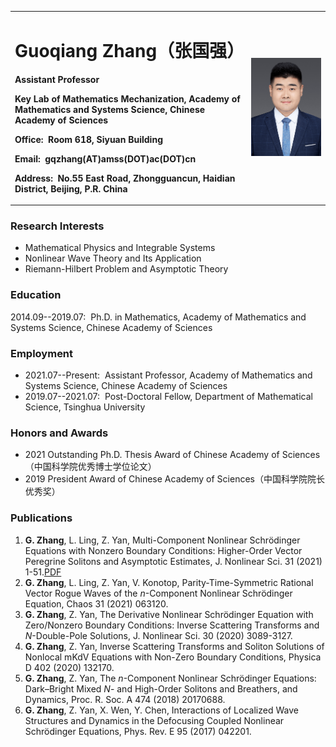 

<table border="0">
  <tr>
    <td width="75%">
      <h1>Guoqiang Zhang（张国强）</h1>
      <p><b>Assistant Professor</b></p>
      <p><b>Key Lab of Mathematics Mechanization, Academy of Mathematics and Systems Science, Chinese Academy of Sciences</b></p>
      <p><b>Office:&nbsp; Room 618, Siyuan Building</b></p>
      <p><b>Email:&nbsp; gqzhang(AT)amss(DOT)ac(DOT)cn</b></p>
      <p><b>Address:&nbsp; No.55 East Road, Zhongguancun, Haidian District, Beijing, P.R. China</b></p>
    </td>
    <td width="25%">
      <img src="/zhengjianzhao.png" width="100%">      
    </td>
  </tr>
</table>


### Research Interests

* Mathematical Physics and Integrable Systems 
* Nonlinear Wave Theory and Its Application
* Riemann-Hilbert Problem and Asymptotic Theory


### Education 

2014.09--2019.07:&nbsp; Ph.D. in Mathematics, Academy of Mathematics and Systems Science, Chinese Academy of Sciences


### Employment

* 2021.07--Present:&nbsp; Assistant Professor, Academy of Mathematics and Systems Science, Chinese Academy of Sciences
* 2019.07--2021.07:&nbsp; Post-Doctoral Fellow, Department of Mathematical Science, Tsinghua University


### Honors and Awards

* 2021 Outstanding Ph.D. Thesis Award of Chinese Academy of Sciences（中国科学院优秀博士学位论文）
* 2019 President Award of Chinese Academy of Sciences（中国科学院院长优秀奖）


### Publications

1. **G. Zhang**, L. Ling, Z. Yan, Multi-Component Nonlinear Schrödinger Equations with Nonzero Boundary Conditions: Higher-Order Vector Peregrine Solitons and Asymptotic Estimates, J. Nonlinear Sci. 31 (2021) 1-51.[PDF](https://link.springer.com/article/10.1007/s00332-021-09735-z)
2. **G. Zhang**, L. Ling, Z. Yan, V. Konotop, Parity-Time-Symmetric Rational Vector Rogue Waves of the *n*-Component Nonlinear Schrödinger Equation, Chaos 31 (2021) 063120.
3. **G. Zhang**, Z. Yan, The Derivative Nonlinear Schrödinger Equation with Zero/Nonzero Boundary Conditions: Inverse Scattering Transforms and *N*-Double-Pole Solutions, J. Nonlinear Sci. 30 (2020) 3089-3127.
4. **G. Zhang**, Z. Yan, Inverse Scattering Transforms and Soliton Solutions of Nonlocal mKdV Equations with Non-Zero Boundary Conditions, Physica D 402 (2020) 132170.
5. **G. Zhang**, Z. Yan, The *n*-Component Nonlinear Schrödinger Equations: Dark–Bright Mixed *N*- and High-Order Solitons and Breathers, and Dynamics, Proc. R. Soc. A 474 (2018) 20170688.
6. **G. Zhang**, Z. Yan, X. Wen, Y. Chen, Interactions of Localized Wave Structures and Dynamics in the Defocusing Coupled Nonlinear Schrödinger Equations, Phys. Rev. E 95 (2017) 042201.




